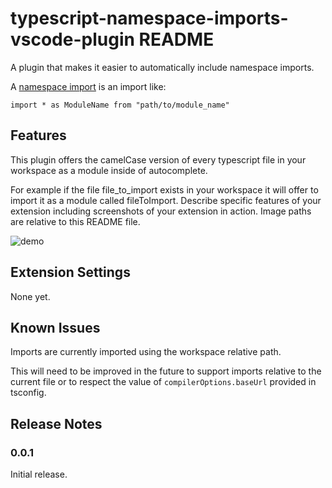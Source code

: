 # typescript-namespace-imports-vscode-plugin README

A plugin that makes it easier to 
automatically include namespace imports.

A [namespace import](http://exploringjs.com/es6/ch_modules.html#_importing-styles) is an import like:
```
import * as ModuleName from "path/to/module_name"
```

## Features

This plugin offers the camelCase version of every typescript file in your workspace as a module inside of autocomplete.

For example if the file file_to_import exists in your
workspace it will offer to import it as a module called
fileToImport.
Describe specific features of your extension including screenshots of your extension in action. Image paths are relative to this README file.

![demo](images/import_demo.gif)

## Extension Settings

None yet.

## Known Issues

Imports are currently imported using the workspace relative path.

This will need to be improved in the future to support imports
relative to the current file or to respect the value of `compilerOptions.baseUrl` provided in tsconfig.

## Release Notes

### 0.0.1

Initial release.
